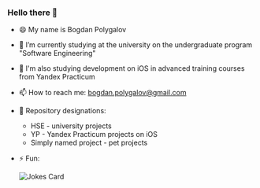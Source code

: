 ### Hello there 👋
- 😄 My name is Bogdan Polygalov
- 📖 I’m currently studying at the university on the undergraduate program "Software Engineering"
- 📱 I'm also studying development on iOS in advanced training courses from Yandex Practicum
- 📫 How to reach me: bogdan.polygalov@gmail.com
- 📍 Repository designations:
  - HSE - university projects
  - YP - Yandex Practicum projects on iOS
  - Simply named project - pet projects
- ⚡ Fun: 

  ![Jokes Card](https://readme-jokes.vercel.app/api)

<!--
**miamib34ch/miamib34ch** is a ✨ _special_ ✨ repository because its `README.md` (this file) appears on your GitHub profile.
-->
